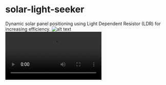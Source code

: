 # solar-light-seeker
Dynamic solar panel positioning using Light Dependent Resistor (LDR) for increasing efficiency.
![alt text](https://github.com/alfarizium/solar-light-seeker/blob/main/solar-light-seeker-tinkercad.png)
![alt text](https://github.com/alfarizium/solar-light-seeker/blob/main/solar-light-seeker.mp4)
